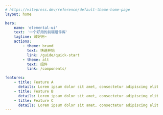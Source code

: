 ```yaml
---
# https://vitepress.dev/reference/default-theme-home-page
layout: home

hero:
    name: 'elemental-ui'
    text: '一个好用的前端组件库'
    tagline: 贼好用~
    actions:
        - theme: brand
          text: 快速开始
          link: /guide/quick-start
        - theme: alt
          text: 组件
          link: /components/

features:
    - title: Feature A
      details: Lorem ipsum dolor sit amet, consectetur adipiscing elit
    - title: Feature B
      details: Lorem ipsum dolor sit amet, consectetur adipiscing elit
    - title: Feature C
      details: Lorem ipsum dolor sit amet, consectetur adipiscing elit
---
```

